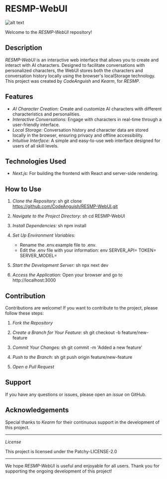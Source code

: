 # RESMP-WebUI

![alt text]([https://raw.githubusercontent.com/CodeAnguish/RESMP-WebUI/standAloneVersion/screenshots/screenshot-dark.png](https://raw.githubusercontent.com/CodeAnguish/RESMP-WebUI/main/screenshots/screenshot-dark.png))

Welcome to the *RESMP-WebUI* repository!

## Description

*RESMP-WebUI* is an interactive web interface that allows you to create and interact with AI characters. Designed to facilitate conversations with personalized characters, the WebUI stores both the characters and conversation history locally using the browser's localStorage technology. This project was created by *CodeAnguish* and *Kearm*, for *RESMP*.

## Features

- *AI Character Creation:* Create and customize AI characters with different characteristics and personalities.
- *Interactive Conversations:* Engage with characters in real-time through a user-friendly interface.
- *Local Storage:* Conversation history and character data are stored locally in the browser, ensuring privacy and offline accessibility.
- *Intuitive Interface:* A simple and easy-to-use web interface designed for users of all skill levels.

## Technologies Used

- *Next.js:* For building the frontend with React and server-side rendering.

## How to Use

1. *Clone the Repository:*
   sh
   git clone https://github.com/CodeAnguish/RESMP-WebUI.git
   
2. *Navigate to the Project Directory:*
   sh
   cd RESMP-WebUI
   
3. *Install Dependencies:*
   sh
   npm install
   

4. *Set Up Environment Variables:*
   - Rename the .env.example file to .env.
   - Edit the .env file with your information:
     env
     SERVER_API=
     TOKEN=
     SERVER_MODEL=
     

5. *Start the Development Server:*
   sh
   npx next dev
   

6. *Access the Application:*
   Open your browser and go to http://localhost:3000

## Contribution

Contributions are welcome! If you want to contribute to the project, please follow these steps:

1. *Fork the Repository*
2. *Create a Branch for Your Feature:*
   sh
   git checkout -b feature/new-feature
   
3. *Commit Your Changes:*
   sh
   git commit -m 'Added a new feature'
   
4. *Push to the Branch:*
   sh
   git push origin feature/new-feature
   
5. *Open a Pull Request*

## Support

If you have any questions or issues, please open an *issue* on GitHub.

## Acknowledgements

Special thanks to *Kearm* for their continuous support in the development of this project.

---

*License*

This project is licensed under the Patchy-LICENSE-2.0 

---

We hope *RESMP-WebUI* is useful and enjoyable for all users. Thank you for supporting the ongoing development of this project!
